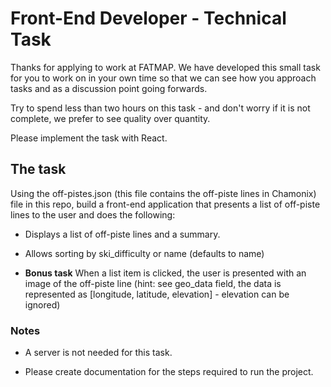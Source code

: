 # Front-End Developer - Technical Task

Thanks for applying to work at FATMAP. We have developed this small task for you to work on in your own time so that we can see how you approach tasks and as a discussion point going forwards.

Try to spend less than two hours on this task - and don't worry if it is not complete, we prefer to see quality over quantity.

Please implement the task with React.

## The task

Using the off-pistes.json (this file contains the off-piste lines in Chamonix) file in this repo, build a front-end application that presents a list of off-piste lines to the user and does the following:

* Displays a list of off-piste lines and a summary.

* Allows sorting by ski_difficulty or name (defaults to name)

* **Bonus task** When a list item is clicked, the user is presented with an image of the off-piste line (hint: see geo_data field, the data is represented as [longitude, latitude, elevation] - elevation can be ignored)

### Notes

* A server is not needed for this task.

* Please create documentation for the steps required to run the project.
